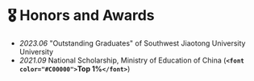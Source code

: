 # 🎖 Honors and Awards

- *2023.06*  "Outstanding Graduates" of Southwest Jiaotong University University
- *2021.09*  National Scholarship, Ministry of Education of China (**`<font color="#C00000">`Top 1%`</font>`**)
